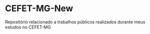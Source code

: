 # CEFET-MG-New
Repositório relacionado a trabalhos públicos realizados durante meus estudos no CEFET-MG

